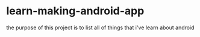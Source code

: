 # learn-making-android-app

the purpose of this project is to list all of things that i've learn about android
